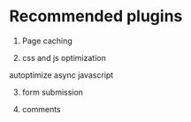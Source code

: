 # Recommended plugins

1. Page caching

2. css and js optimization

autoptimize
async javascript

3. form submission

4. comments
